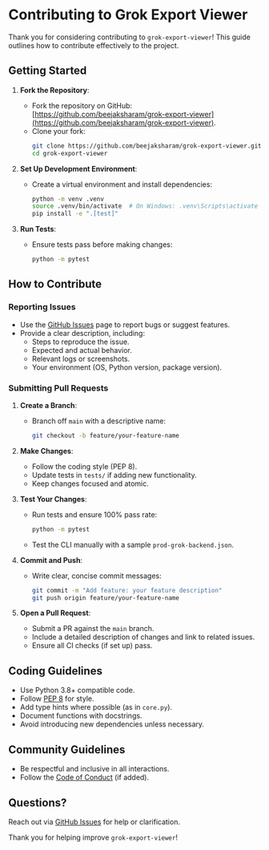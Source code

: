 # Contributing to Grok Export Viewer

Thank you for considering contributing to `grok-export-viewer`! This guide outlines how to contribute effectively to the project.

## Getting Started

1. **Fork the Repository**:

   - Fork the repository on GitHub: [https://github.com/beejaksharam/grok-export-viewer](https://github.com/beejaksharam/grok-export-viewer).
   - Clone your fork:
     ```bash
     git clone https://github.com/beejaksharam/grok-export-viewer.git
     cd grok-export-viewer
     ```

2. **Set Up Development Environment**:

   - Create a virtual environment and install dependencies:
     ```bash
     python -m venv .venv
     source .venv/bin/activate  # On Windows: .venv\Scripts\activate
     pip install -e ".[test]"
     ```

3. **Run Tests**:
   - Ensure tests pass before making changes:
     ```bash
     python -m pytest
     ```

## How to Contribute

### Reporting Issues

- Use the [GitHub Issues](https://github.com/beejaksharam/grok-export-viewer/issues) page to report bugs or suggest features.
- Provide a clear description, including:
  - Steps to reproduce the issue.
  - Expected and actual behavior.
  - Relevant logs or screenshots.
  - Your environment (OS, Python version, package version).

### Submitting Pull Requests

1. **Create a Branch**:

   - Branch off `main` with a descriptive name:
     ```bash
     git checkout -b feature/your-feature-name
     ```

2. **Make Changes**:

   - Follow the coding style (PEP 8).
   - Update tests in `tests/` if adding new functionality.
   - Keep changes focused and atomic.

3. **Test Your Changes**:

   - Run tests and ensure 100% pass rate:
     ```bash
     python -m pytest
     ```
   - Test the CLI manually with a sample `prod-grok-backend.json`.

4. **Commit and Push**:

   - Write clear, concise commit messages:
     ```bash
     git commit -m "Add feature: your feature description"
     git push origin feature/your-feature-name
     ```

5. **Open a Pull Request**:
   - Submit a PR against the `main` branch.
   - Include a detailed description of changes and link to related issues.
   - Ensure all CI checks (if set up) pass.

## Coding Guidelines

- Use Python 3.8+ compatible code.
- Follow [PEP 8](https://www.python.org/dev/peps/pep-0008/) for style.
- Add type hints where possible (as in `core.py`).
- Document functions with docstrings.
- Avoid introducing new dependencies unless necessary.

## Community Guidelines

- Be respectful and inclusive in all interactions.
- Follow the [Code of Conduct](CODE_OF_CONDUCT.md) (if added).

## Questions?

Reach out via [GitHub Issues](https://github.com/beejaksharam/grok-export-viewer/issues) for help or clarification.

Thank you for helping improve `grok-export-viewer`!
